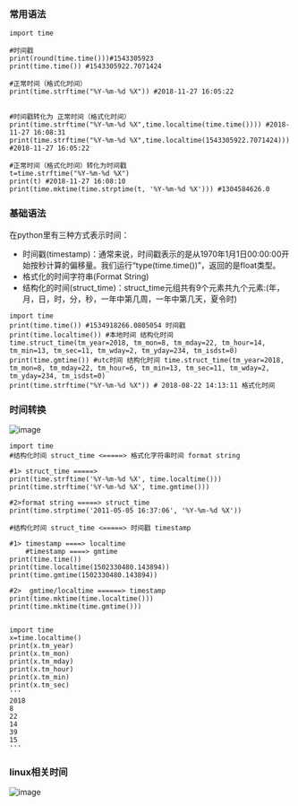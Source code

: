 ### 常用语法
```
import time

#时间戳
print(round(time.time()))#1543305923 
print(time.time()) #1543305922.7071424

#正常时间（格式化时间）
print(time.strftime("%Y-%m-%d %X")) #2018-11-27 16:05:22


#时间戳转化为 正常时间（格式化时间）
print(time.strftime("%Y-%m-%d %X",time.localtime(time.time()))) #2018-11-27 16:08:31
print(time.strftime("%Y-%m-%d %X",time.localtime(1543305922.7071424))) #2018-11-27 16:05:22

#正常时间（格式化时间）转化为时间戳
t=time.strftime("%Y-%m-%d %X")
print(t) #2018-11-27 16:08:10
print(time.mktime(time.strptime(t, '%Y-%m-%d %X'))) #1304584626.0
```
### 基础语法
在python里有三种方式表示时间：  
- 时间戳(timestamp)：通常来说，时间戳表示的是从1970年1月1日00:00:00开始按秒计算的偏移量。我们运行“type(time.time())”，返回的是float类型。
- 格式化的时间字符串(Format String)
- 结构化的时间(struct_time)：struct_time元组共有9个元素共九个元素:(年，月，日，时，分，秒，一年中第几周，一年中第几天，夏令时)
```
import time
print(time.time()) #1534918266.0805054 时间戳
print(time.localtime()) #本地时间 结构化时间 time.struct_time(tm_year=2018, tm_mon=8, tm_mday=22, tm_hour=14, tm_min=13, tm_sec=11, tm_wday=2, tm_yday=234, tm_isdst=0)
print(time.gmtime()) #utc时间 结构化时间 time.struct_time(tm_year=2018, tm_mon=8, tm_mday=22, tm_hour=6, tm_min=13, tm_sec=11, tm_wday=2, tm_yday=234, tm_isdst=0)
print(time.strftime("%Y-%m-%d %X")) # 2018-08-22 14:13:11 格式化时间
```
### 时间转换
![image](C27F3EC8376E4C68ABCAA22C5D67A1CD)
```
import time
#结构化时间 struct_time <=====> 格式化字符串时间 format string

#1> struct_time =====>
print(time.strftime('%Y-%m-%d %X', time.localtime()))
print(time.strftime('%Y-%m-%d %X', time.gmtime()))

#2>format string =====> struct_time
print(time.strptime('2011-05-05 16:37:06', '%Y-%m-%d %X'))

#结构化时间 struct_time <=====> 时间戳 timestamp

#1> timestamp ====> localtime
    #timestamp ====> gmtime
print(time.time())
print(time.localtime(1502330480.143894))
print(time.gmtime(1502330480.143894))

#2>  gmtime/localtime ======> timestamp
print(time.mktime(time.localtime()))
print(time.mktime(time.gmtime()))
 

import time
x=time.localtime()
print(x.tm_year)
print(x.tm_mon)
print(x.tm_mday)
print(x.tm_hour)
print(x.tm_min)
print(x.tm_sec)
'''
2018
8
22
14
39
15
'''
```
### linux相关时间
![image](6C28450BA90544679A3120C8E29BD19D)